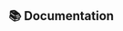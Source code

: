 ## 📚 Documentation

<!-- A clear and concise description of what content in https://torchtext.readthedocs.io/en/latest/ is an issue. -->
